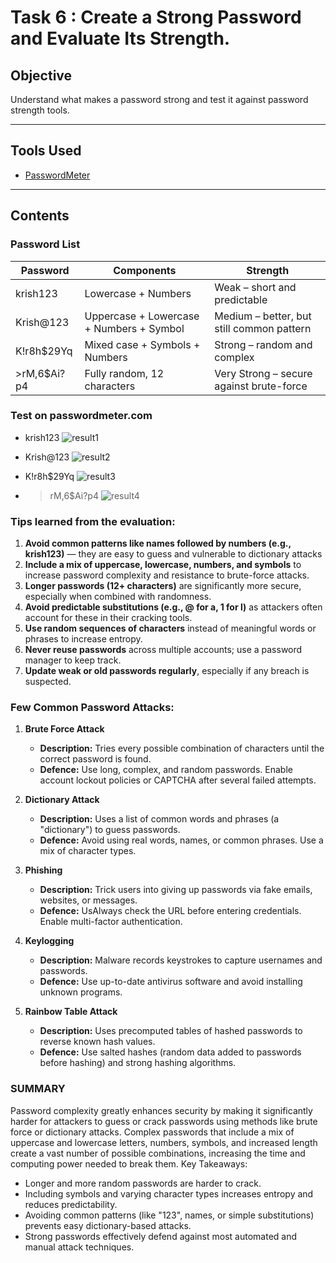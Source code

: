 # Task 6 : Create a Strong Password and Evaluate Its Strength.

## Objective
Understand what makes a password strong and test it against password strength tools.

---

## Tools Used
- [PasswordMeter](https://www.passwordmeter.com/)

---
## Contents

### Password List

| Password      |                  Components                  |                 Strength                 |
|---------------|----------------------------------------------|------------------------------------------|
| krish123      | Lowercase + Numbers                          |Weak – short and predictable              |
| Krish@123     | Uppercase + Lowercase + Numbers + Symbol     |Medium – better, but still common pattern |
| K!r8h$29Yq    | Mixed case + Symbols + Numbers               |Strong – random and complex               |
| >rM,6$Ai?p4   | Fully random, 12 characters                  |Very Strong – secure against brute-force  |

### Test on passwordmeter.com
- krish123
![result1](imgs/result_1.png)

- Krish@123
![result2](imgs/result_2.png)

- K!r8h$29Yq
![result3](imgs/result_3.png)

- >rM,6$Ai?p4
![result4](imgs/result_4.png)

### Tips learned from the evaluation: 
 1. **Avoid common patterns like names followed by numbers (e.g., krish123)** — they are easy to guess and vulnerable to dictionary attacks
 2.	**Include a mix of uppercase, lowercase, numbers, and symbols** to increase password complexity and resistance to brute-force attacks.
 3.	**Longer passwords (12+ characters)** are significantly more secure, especially when combined with randomness.
 4.	**Avoid predictable substitutions (e.g., @ for a, 1 for l)** as attackers often account for these in their cracking tools.
 5.	**Use random sequences of characters** instead of meaningful words or phrases to increase entropy.
 6.	**Never reuse passwords** across multiple accounts; use a password manager to keep track.
 7.	**Update weak or old passwords regularly**, especially if any breach is suspected.

### Few Common Password Attacks: 
 1. **Brute Force Attack**
    - **Description:** Tries every possible combination of characters until the correct password is found.
    - **Defence:** Use long, complex, and random passwords. Enable account lockout policies or CAPTCHA after several failed attempts.

 2. **Dictionary Attack**
    - **Description:** Uses a list of common words and phrases (a "dictionary") to guess passwords.
    - **Defence:** Avoid using real words, names, or common phrases. Use a mix of character types.
 3. **Phishing**
    - **Description:** Trick users into giving up passwords via fake emails, websites, or messages.
    - **Defence:** UsAlways check the URL before entering credentials. Enable multi-factor authentication.
 4. **Keylogging**
    - **Description:** Malware records keystrokes to capture usernames and passwords.
    - **Defence:** Use up-to-date antivirus software and avoid installing unknown programs.
 5. **Rainbow Table Attack**
    - **Description:** Uses precomputed tables of hashed passwords to reverse known hash values.
    - **Defence:** Use salted hashes (random data added to passwords before hashing) and strong hashing algorithms.


### SUMMARY
Password complexity greatly enhances security by making it significantly harder for attackers to guess or crack passwords using methods like brute force or dictionary attacks. Complex passwords that include a mix of uppercase and lowercase letters, numbers, symbols, and increased length create a vast number of possible combinations, increasing the time and computing power needed to break them.
Key Takeaways:
   - Longer and more random passwords are harder to crack.
   - Including symbols and varying character types increases entropy and reduces predictability.
   - Avoiding common patterns (like "123", names, or simple substitutions) prevents easy dictionary-based attacks.
   - Strong passwords effectively defend against most automated and manual attack techniques.